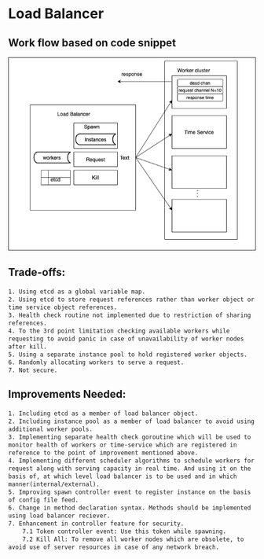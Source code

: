 # Load Balancer

## Work flow based on code snippet

![Load Balancer workflow](loadbalancer.png)


## Trade-offs:
    1. Using etcd as a global variable map.
    2. Using etcd to store request references rather than worker object or time service object references.
    3. Health check routine not implemented due to restriction of sharing references.
    4. To the 3rd point limitation checking available workers while requesting to avoid panic in case of unavailability of worker nodes after kill.
    5. Using a separate instance pool to hold registered worker objects.
    6. Randomly allocating workers to serve a request. 
    7. Not secure.

## Improvements Needed:
    1. Including etcd as a member of load balancer object.
    2. Including instance pool as a member of load balancer to avoid using additional worker pools.
    3. Implementing separate health check goroutine which will be used to monitor health of workers or time-service which are registered in reference to the point of improvement mentioned above.
    4. Implementing different scheduler algorithms to schedule workers for request along with serving capacity in real time. And using it on the basis of, at which level load balancer is to be used and in which manner(internal/external).
    5. Improving spawn controller event to register instance on the basis of config file feed.
    6. Change in method declaration syntax. Methods should be implemented using load balancer reciever.
    7. Enhancement in controller feature for security. 
        7.1 Token controller event: Use this token while spawning.
        7.2 Kill All: To remove all worker nodes which are obsolete, to avoid use of server resources in case of any network breach.



